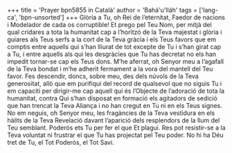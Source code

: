 +++
title = 'Prayer bpn5855 in Català'
author = 'Bahá'u'lláh'
tags = ['lang-ca', 'bpn-unsorted']
+++
Glòria a Tu, oh Rei de l’eternitat, Faedor de nacions i Modelador de cada os corruptible! Et prego pel Teu Nom, per mitjà del qual cridares a tota la humanitat cap a l’horitzó de la Teva majestat i glòria i guiares als Teus serfs a la cort de la Teva gràcia i els Teus favors que em comptis entre aquells qui s’han lliurat de tot excepte de Tu i s’han girat cap a Tu, i entre aquells als qui les desgràcies que Tu has decretat no els han impedit tornar-se cap els Teus dons.
M’he aferrat, oh Senyor meu a l’agafall de la Teva bondat i m’he adherit  fermament a la vora del mantell del Teu favor. Fes descendir, doncs, sobre meu, des dels núvols de la Teva generositat, allò que em purifiqui del record de qualsevol que no siguis Tu i em capaciti per dirigir-me cap aquell qui és l’Objecte de l’adoració de tota la humanitat, contra Qui s’han disposat en formació els agitadors de sedició que han trencat la Teva Aliança i no han cregut en Tu ni en els Teus signes.
No em neguis, oh Senyor meu, les fragàncies de la Teva vestidura en els hàlits de la Teva Revelació davant l’aparició dels resplendors de la llum del Teu semblant. Poderós ets Tu per fer el que Et plagui. Res pot resistir-se a la Teva voluntat ni frustrar el que Tu has projectat pel Teu poder.
No hi ha Déu tret de Tu, el Tot Poderós, el Tot Savi.
